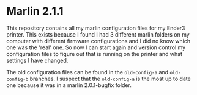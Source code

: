 # Marlin 2.1.1

This repository contains all my marlin configuration files for my Ender3 printer.
This exists because I found I had 3 different marlin folders on my computer with different firmware configurations and I did no know which one was the 'real' one.
So now I can start again and version control my configuration files to figure out that is running on the printer and what settings I have changed.

The old configuration files can be found in the `old-config-a` and `old-config-b` branches.
I suspect that the `old-config-a` is the most up to date one because it was in a marlin 2.0.1-bugfix folder.



